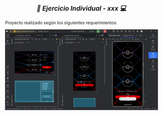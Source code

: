 **_<h2 align="center">:vulcan_salute: Ejercicio Individual - xxx :computer:</h2>_**

Proyecto realizado según los siguientes requerimientos:



<img src="./app/src/main/res/drawable/eligiendo_pokemon.jpg" alt="">
